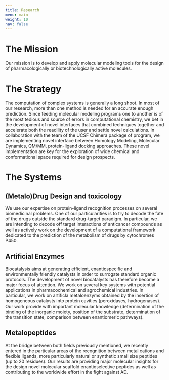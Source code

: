 ```yaml
---
title: Research
menu: main
weight: 10
nav: false
---
```


# The Mission

Our mission is to develop and apply molecular modeling tools for the design of pharmacologically or biotechnologically active molecules.

# The Strategy

The computation of complex systems is generally a long shoot. In most of our research, more than one method is needed for an accurate enough prediction. Since feeding molecular modeling programs one to another is of the most tedious and source of errors in computational chemistry, we bet in the development of novel interfaces that combined techniques together and accelerate both the readility of the user and settle novel calculations. In collaboration with the team of the UCSF Chimera package of program, we are implementing novel interface between Homology Modeling, Molecular Dynamics, QM/MM, protein-ligand docking approaches. These novel implementation are key for the exploration of wide chemical and conformational space required for design prospects.

# The Systems

## (Metalo)Drug Design and toxicology

We use our expertise on protein-ligand recognition processes on several biomedicinal problems. One of our particularities is to try to decode the fate of the drugs outside the standard drug-target paradigm. In particular, we are intending to decode off target interactions of anticancer compounds as well as actively work on the development of a computational framework dedicated to the prediction of the metabolism of drugs by cytochromes P450.

## Artificial Enzymes

Biocatalysis aims at generating efficient, enantiospecific and environmentally friendly catalysts in order to surrogate standard organic protocols. The development of novel biocatalysts has therefore become a major focus of attention. We work on several key systems with potential applications in pharmacochemical and agrochemical industries. In particular, we work on artificla metaloenzyms obtained by the insertion of homogeneous catalysts into protein cavities (peroxidases, hydrogenases). Our work provide with important molecular knowledge (determination of the binding of the inorganic moiety, position of the substrate, determination of the transition state, comparison between enantiomeric pathways).


## Metalopeptides

At the bridge between both fields previously mentioned, we recently entered in the particular areas of the recognition between metal cations and flexible ligands, more particularly natural or synthetic small size peptides (up to 20 residues). Our results are providing major molecular insights for the design novel molecular scaffold enantioselective peptides as well as contributing to the worldwide effort in the fight against AD.